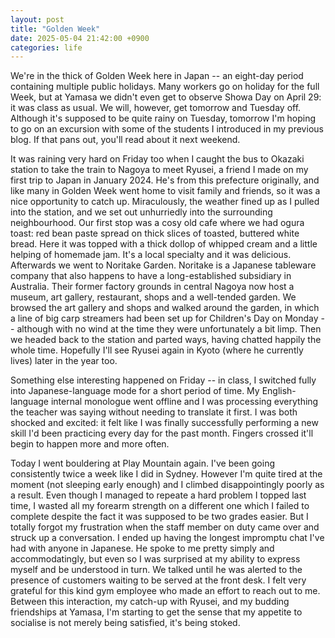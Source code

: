```yaml
---
layout: post
title: "Golden Week"
date: 2025-05-04 21:42:00 +0900
categories: life
---
```


We're in the thick of Golden Week here in Japan -- an eight-day period containing multiple
public holidays. Many workers go on holiday for the full Week, but at Yamasa we didn't even
get to observe Showa Day on April 29: it was class as usual. We will, however, get tomorrow
and Tuesday off. Although it's supposed to be quite rainy on Tuesday, tomorrow I'm hoping
to go on an excursion with some of the students I introduced in my previous blog. If 
that pans out, you'll read about it next weekend.

It was raining very hard on Friday too when I caught the bus to Okazaki station to take the
train to Nagoya to meet Ryusei, a friend I made on my first trip to Japan in January 2024.
He's from this prefecture originally, and like many in Golden Week went home to visit family
and friends, so it was a nice opportunity to catch up. Miraculously, the weather fined up
as I pulled into the station, and we set out unhurriedly into the surrounding neighbourhood.
Our first stop was a cosy old cafe where we had ogura toast: red bean paste spread on thick
slices of toasted, buttered white bread. Here it was topped with a thick dollop of whipped
cream and a little helping of homemade jam. It's a local specialty and it was delicious.
Afterwards we went to Noritake Garden. Noritake is a Japanese tableware company that also
happens to have a long-established subsidiary in Australia. Their former factory grounds in
central Nagoya now host a museum, art gallery, restaurant, shops and a well-tended garden.
We browsed the art gallery and shops and walked around the garden, in which a line of big carp
streamers had been set up for Children's Day on Monday -- although with no wind at the time
they were unfortunately a bit limp. Then we headed back to the station and parted ways, having
chatted happily the whole time. Hopefully I'll see Ryusei again in Kyoto (where he currently
lives) later in the year too.

Something else interesting happened on Friday -- in class, I switched fully into
Japanese-language mode for a short period of time. My English-language internal monologue
went offline and I was processing everything the teacher was saying without
needing to translate it first. I was both shocked and excited: it felt like I was
finally successfully performing a new skill I'd been practicing every day for the past month.
Fingers crossed it'll begin to happen more and more often.

Today I went bouldering at Play Mountain again. I've been going consistently twice a week
like I did in Sydney. However I'm quite tired at the moment (not sleeping early enough) and I
climbed disappointingly poorly as a result. Even though I managed to repeate a hard
problem I topped last time, I wasted all my forearm strength on a different one which I
failed to complete despite the fact it was supposed to be two grades easier. But I totally
forgot my frustration when the staff member on duty came over and struck up a conversation.
I ended up having the longest impromptu chat I've had with anyone in Japanese. He spoke to
me pretty simply and accommodatingly, but even so I was surprised at my ability to express
myself and be understood in turn. We talked until he was alerted to the presence of
customers waiting to be served at the front desk. I felt very grateful for this kind gym
employee who made an effort to reach out to me. Between this interaction, my catch-up with
Ryusei, and my budding friendships at Yamasa, I'm starting to get the sense that my appetite
to socialise is not merely being satisfied, it's being stoked.
